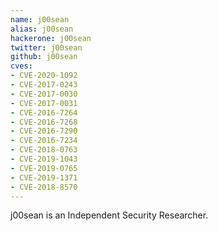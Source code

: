 ```yaml
---
name: j00sean
alias: j00sean
hackerone: j00sean
twitter: j00sean
github: j00sean
cves:
- CVE-2020-1092
- CVE-2017-0243
- CVE-2017-0030
- CVE-2017-0031
- CVE-2016-7264
- CVE-2016-7268
- CVE-2016-7290
- CVE-2016-7234
- CVE-2018-0763
- CVE-2019-1043
- CVE-2019-0765
- CVE-2019-1371
- CVE-2018-8570
---
```

j00sean is an Independent Security Researcher.